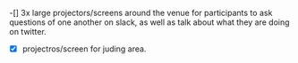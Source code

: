 

 -[] 3x large projectors/screens around the venue for participants to ask questions of one another on slack, as well as talk about what they are doing on twitter.
 -[x] projectros/screen for juding area.
